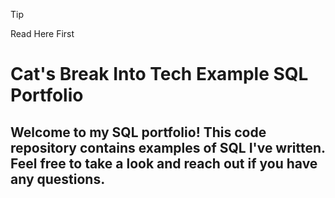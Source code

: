 > [!TIP]
> Read Here First


# Cat's Break Into Tech Example SQL Portfolio

## Welcome to my SQL portfolio! This code repository contains examples of SQL I've written. Feel free to take a look and reach out if you have any questions.
